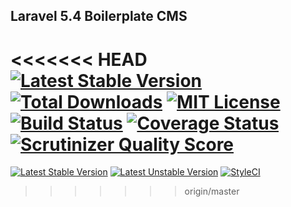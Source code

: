 ## Laravel 5.4 Boilerplate CMS

<<<<<<< HEAD
[![Latest Stable Version](https://img.shields.io/github/release/FaZeRs/Boilerplate.svg?style=flat-square)](https://packagist.org/packages/sref/boilerplate)
[![Total Downloads](https://img.shields.io/packagist/dt/sref/boilerplate.svg?style=flat-square)](https://packagist.org/packages/sref/boilerplate)
[![MIT License](https://img.shields.io/packagist/l/sref/boilerplate.svg?style=flat-square)](https://packagist.org/packages/sref/boilerplate)
[![Build Status](https://img.shields.io/travis/FaZeRs/Boilerplate/master.svg?style=flat-square)](https://travis-ci.org/FaZeRs/Boilerplate)
[![Coverage Status](https://img.shields.io/coveralls/FaZeRs/Boilerplate/master.svg?style=flat-square)](https://coveralls.io/github/FaZeRs/Boilerplate?branch=master)
[![Scrutinizer Quality Score](https://img.shields.io/scrutinizer/g/FaZeRs/boilerplate/master.svg?style=flat-square)](https://scrutinizer-ci.com/g/FaZeRs/boilerplate/)
=======
[![Latest Stable Version](https://poser.pugx.org/sref/boilerplate/v/stable)](https://packagist.org/packages/sref/boilerplate) [![Latest Unstable Version](https://poser.pugx.org/sref/boilerplate/v/unstable)](https://packagist.org/packages/sref/boilerplate) [![StyleCI](https://styleci.io/repos/89625225/shield?style=plastic)](https://styleci.io/repos/89625225/shield?style=plastic)
>>>>>>> origin/master
